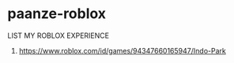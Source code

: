 # paanze-roblox
LIST MY ROBLOX EXPERIENCE
1. https://www.roblox.com/id/games/94347660165947/Indo-Park
